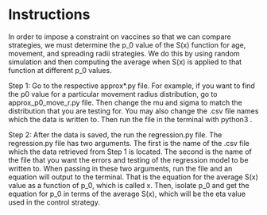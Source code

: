 # Instructions

In order to impose a constraint on vaccines so that we can compare strategies, we must determine the p_0 value of the S(x) function for age, movement, and spreading radii strategies. We do this by using random simulation and then computing the average when S(x) is applied to that function at different p_0 values. 

Step 1: Go to the respective approx*.py file. For example, if you want to find the p0 value for a particular movement radius distribution, go to approx_p0_move_r.py file. Then change the mu and sigma to match the distribution that you are testing for. You may also change the .csv file names which the data is written to. Then run the file in the terminal with python3 <FILENAME>.

Step 2: After the data is saved, the run the regression.py file. The regression.py file has two arguments. The first is the name of the .csv file which the data retrieved from Step 1 is located. The second is the name of the file that you want the errors and testing of the regression model to be written to. When passing in these two arguments, run the file and an equation will output to the terminal. That is the equation for the average S(x) value as a function of p_0, which is called x. Then, isolate p_0 and get the equation for p_0 in terms of the average 
S(x), which will be the eta value used in the control strategy.
